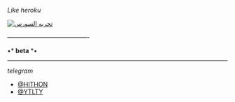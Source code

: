 *Like heroku*

[![تحربه السورس](https://www.herokucdn.com/deploy/button.svg)](https://dashboard.heroku.com/new?template=https:KAZIM8/https://github.com/KAZIM8/hi-thon)

—————————————-

•* **beta** *•

______________

*telegram*

   - [@HITHON](https://t.me/HITHON)
   - [@YTLTY](https://t.me/YTLTY)

